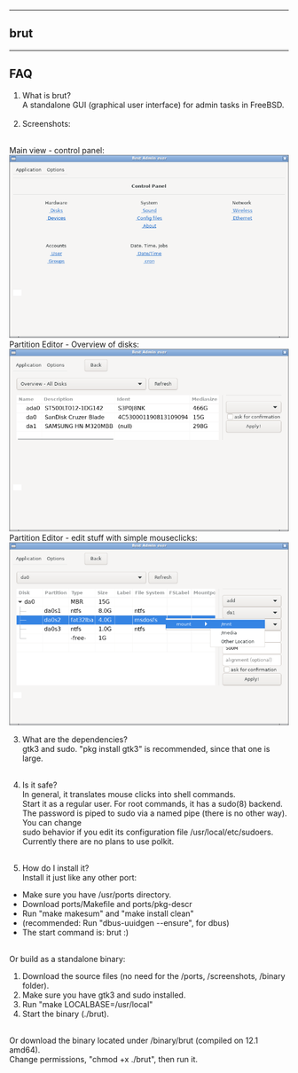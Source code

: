 
------------------------
brut
------------------------

-----------------------
FAQ
-----------------------

1. What is brut?<br>
A standalone GUI (graphical user interface) for admin tasks in FreeBSD.<br><br>
2. Screenshots:<br><br>

Main view - control panel:<br>
![](screenshot/scrot20.png)
<br>Partition Editor - Overview of disks:<br>
![](screenshot/scrot21.png)
<br>Partition Editor - edit stuff with simple mouseclicks:<br>
![](screenshot/scrot18.png)


3. What are the dependencies?<br>
gtk3 and sudo. "pkg install gtk3" is recommended, since that one is large.<br><br>

4. Is it safe? <br>
In general, it translates mouse clicks into shell commands.<br>
Start it as a regular user. For root commands, it has a sudo(8) backend.<br>
The password is piped to sudo via a named pipe (there is no other way). You can change<br>
sudo behavior if you edit its configuration file /usr/local/etc/sudoers.<br>
Currently there are no plans to use polkit.<br><br>

5. How do I install it?<br>
Install it just like any other port:<br>
- Make sure you have /usr/ports directory.<br>
- Download ports/Makefile and ports/pkg-descr<br>
- Run "make makesum" and "make install clean"<br>
- (recommended: Run "dbus-uuidgen --ensure", for dbus)<br>
- The start command is: brut :)<br><br>

Or build as a standalone binary:<br>
1. Download the source files (no need for the /ports, /screenshots, /binary folder).
2. Make sure you have gtk3 and sudo installed.<br>
3. Run "make LOCALBASE=/usr/local"<br>
4. Start the binary (./brut).<br><br>

Or download the binary located under /binary/brut (compiled on 12.1 amd64).<br>
Change permissions, "chmod +x ./brut", then run it.<br><br>


